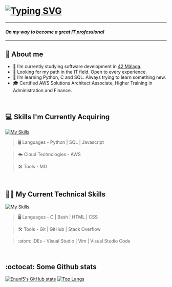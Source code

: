 # [![Typing SVG](http://readme-typing-svg.herokuapp.com?font=Fira+Code&pause=1000&width=435&lines=Hi!+I'm+Emilio+N%C3%BA%C3%B1ez+%F0%9F%91%8B)](https://git.io/typing-svg)
---

#### ***On my way to become a great IT professional***

---

## 👤 About me 

- 🔭 I’m currently studying software development in [42 Málaga](www.42malaga.com).
- 🔎 Looking for my path in the IT field. Open to every experience.
- 🌱 I’m learning Python, C and SQL. Always trying to learn something new.
- 🎓 Certified AWS Solutions Architect Associate, Higher Training in Administration and Finance.


<br>

## 💻 Skills I'm Currently Acquiring

[![My Skills](https://skillicons.dev/icons?i=python,mysql,aws,js,md)](https://skillicons.dev)


> :desktop_computer:  Languages - Python | SQL | Javascript
 
> :cloud: Cloud Technologies - AWS

> :hammer_and_wrench: Tools - MD

<br>

## 🧑‍💻 My Current Technical Skills

[![My Skills](https://skillicons.dev/icons?i=c,bash,vim,vscode,stackoverflow,html,css,github,git,visualstudio)](https://skillicons.dev)


> :desktop_computer:  Languages - C | Bash | HTML | CSS 

> :hammer_and_wrench:  Tools -  Git | GitHub | Stack Overflow

> :atom:  IDEs -  Visual Studio | Vim | Visual Studio Code

<br>

## :octocat: Some Github stats


[![Enuni5's GitHub stats](https://github-readme-stats.vercel.app/api?username=Enuni5&theme=transparent&showicons=true&hide=stars,prs)](https://github.com/anuraghazra/github-readme-stats) [![Top Langs](https://github-readme-stats.vercel.app/api/top-langs/?username=Enuni5&layout=compact&theme=transparent&showicons=true)](https://github.com/anuraghazra/github-readme-stats)

